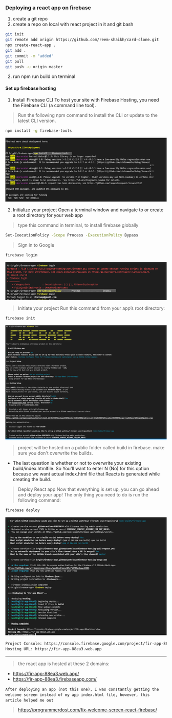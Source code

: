 ### Deploying a react app on firebase 
1. create a git repo 
2. create a repo on local with react project in it and git bash
```bash 
git init 
git remote add origin https://github.com/reem-shaikh/card-clone.git
npx create-react-app .
git add . 
git commit -m "added"
git pull 
git push -u origin master 
```
2. run npm run build on terminal

#### Set up firebase hosting 
1. Install Firebase CLI
To host your site with Firebase Hosting, you need the Firebase CLI (a command line tool).

> Run the following npm command to install the CLI or update to the latest CLI version.
```bash 
npm install -g firebase-tools
```
![](images/1.PNG)

2. Initialize your project
Open a terminal window and navigate to or create a root directory for your web app

> type this command in terminal, to install  firebase globally
```bash 
Set-ExecutionPolicy -Scope Process -ExecutionPolicy Bypass
```
> Sign in to Google
```bash 
firebase login
```
![](images/2.PNG)

> Initiate your project
Run this command from your app’s root directory:
```bash 
firebase init
```
![](images/3.PNG)

> project will be hosted on a public folder called build in firebase. make sure you don't overwrite the builds.
- The last question is whether or not to overwrite your existing build/index.htmlfile. So You'll want to enter N (No) for this option because we want actual index.html file that Reacts is generated while creating the build.

> Deploy React app
Now that everything is set up, you can go ahead and deploy your app! The only thing you need to do is run the following command:
```bash 
firebase deploy
```
![](images/4.PNG)

```bash 
Project Console: https://console.firebase.google.com/project/fir-app-88ea3/overview
Hosting URL: https://fir-app-88ea3.web.app
```
-----

> the react app is hosted at these 2 domains:
- https://fir-app-88ea3.web.app/
- https://fir-app-88ea3.firebaseapp.com/

`After deploying an app (not this one), I was constantly getting the welcome screen instead of my app index.html file, however, this article helped me out`
> https://programmerdost.com/fix-welcome-screen-react-firebase/
